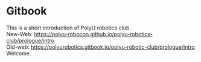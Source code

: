 
 # Gitbook
This is a short introduction of PolyU robotics club.  
New-Web: https://polyu-robocon.github.io/polyu-robotics-club/prologue/intro  
Old-web: https://polyurobotics.gitbook.io/polyu-robotic-club/prologue/intro  
Welcome.

